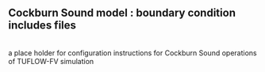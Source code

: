 ## Cockburn Sound model : boundary condition includes files

<br>
a place holder for configuration instructions for Cockburn Sound operations of TUFLOW-FV simulation
